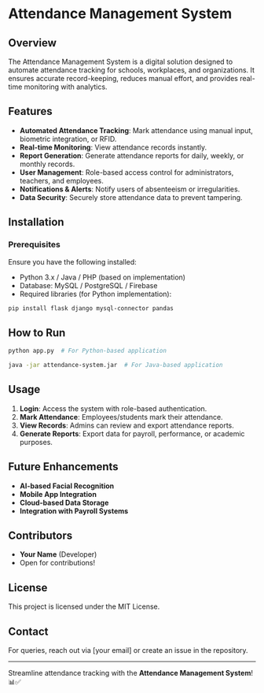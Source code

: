 # Attendance Management System

## Overview
The Attendance Management System is a digital solution designed to automate attendance tracking for schools, workplaces, and organizations. It ensures accurate record-keeping, reduces manual effort, and provides real-time monitoring with analytics.

## Features
- **Automated Attendance Tracking**: Mark attendance using manual input, biometric integration, or RFID.
- **Real-time Monitoring**: View attendance records instantly.
- **Report Generation**: Generate attendance reports for daily, weekly, or monthly records.
- **User Management**: Role-based access control for administrators, teachers, and employees.
- **Notifications & Alerts**: Notify users of absenteeism or irregularities.
- **Data Security**: Securely store attendance data to prevent tampering.

## Installation
### Prerequisites
Ensure you have the following installed:
- Python 3.x / Java / PHP (based on implementation)
- Database: MySQL / PostgreSQL / Firebase
- Required libraries (for Python implementation):

```sh
pip install flask django mysql-connector pandas
```

## How to Run
```sh
python app.py  # For Python-based application
```
```sh
java -jar attendance-system.jar  # For Java-based application
```

## Usage
1. **Login**: Access the system with role-based authentication.
2. **Mark Attendance**: Employees/students mark their attendance.
3. **View Records**: Admins can review and export attendance reports.
4. **Generate Reports**: Export data for payroll, performance, or academic purposes.

## Future Enhancements
- **AI-based Facial Recognition**
- **Mobile App Integration**
- **Cloud-based Data Storage**
- **Integration with Payroll Systems**

## Contributors
- **Your Name** (Developer)
- Open for contributions!

## License
This project is licensed under the MIT License.

## Contact
For queries, reach out via [your email] or create an issue in the repository.

---
Streamline attendance tracking with the **Attendance Management System**! 📊✅

